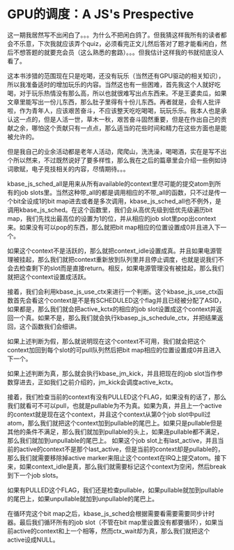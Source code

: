 # GPU的调度：A JS's Prespective


这一期我居然写不出闲白了。。。为什么不把闲白鸽了。但我猜这样我所有的读者都会不乐意，下次我就应该弄个quiz，必须看完正文儿然后答对了题才能看闲白，然后不想答题的就要充会员（这么熟悉的套路）。。。但我估计这样我的书就彻底没人看了。


这本书涉猎的范围现在只是吃喝，还没有玩乐（当然还有GPU驱动的相关知识），所以我准备适时的增加玩乐的内容。当然这也有一些困难，首先我这个人就好吃喝，对于玩乐热情没有那么高，所以也就很难写出点东西来。不是王婆卖瓜，如果文章里能写出一份儿东西，那么肚子里得有十份儿东西。再者就是，会有人批评啦，作为青年人，应该艰苦奋斗，不应该整天吃吃喝喝，玩玩乐乐。我本人也是承认这一点的，但是人活一世，草木一秋，艰苦奋斗固然重要，但是在作出自己的贡献之余，哪怕这个贡献只有一点点，那么适当的花些时间和精力在这些方面也是能被允许的。


但是我自己的业余活动都是老年人活动，爬爬山，洗洗澡，喝喝酒，实在是写不出个所以然来，不过既然说好了要多样性，那么我在之后的篇章里会介绍一些例如诗词歌赋，电子竞技相关的内容，尽情期待。。。


kbase_js_sched_all是用来从所有available的context里尽可能的提交atom到所有的job slots里。当然这种带_all的都是调用相应的不带_all的函数，只不过是传一个bit全设成1的bit map进去或者是多次调用，kbase_js_sched_all也不例外，是调用kbase_js_sched。在这个函数里，我们会从高优先级到低优先级遍历bit map，我们先找出最高位的设置为1的位，并从相应的job slot里pop出context来。如果没有可以pop的东西，那么就把bit map相应的位置设置成0并且进入下一个。


如果这个context不是活跃的，那么就把context_idle设置成真。并且如果电源管理被挂起，那么我们就把context重新放到队列里并且停止调度，也就是说我们不会去检查剩下的slot而是直接return。相反，如果电源管理没有被挂起，那么我们就把这个context设置成活跃。


接着，我们会利用kbase_js_use_ctx来进行一个判断。这个kbase_js_use_ctx函数首先会看这个context是不是有SCHEDULED这个flag并且已经被分配了ASID，如果都是，那么我们就会把active_kctx的相应的job slot设置成这个context并返回一个真。如果不是，那么我们就会执行kbasep_js_schedule_ctx，并把结果返回，这个函数我们会细讲。


如果上述判断为假，那么就说明现在这个context不可用，我们就会把这个context加回到每个slot的可pull队列然后把bit map相应的位置设置成0并且进入下一个。


如果上述判断为真，那么就会执行kbase_jm_kick，并且把现在的job slot当作参数穿进去，正如我们之前介绍的，jm_kick会调度active_kctx。

接着，我们检查当前的context有没有PULLED这个FLAG，如果没有的话了，那么我们就看可不可以pull，也就是pullable为不为真。如果为真，并且上一个active的context就是现在这个context，并且这个context从第0个job slot中pull过atom，那么我们就把这个context加到pullable的尾巴上。如果只是pullable但是其他的条件不满足，那么我们就加到pullable的头上，如果连pullable都不满足，那么我们就加到unpullable的尾巴上。 如果这个job slot上有last_active，并且当前的active的context不是那个last_active，但是当前的context却是pullable的，那么我们就需要移除掉active marker来阻止这个context在IRQ上提交atom。接下来，如果context_idle是真，那么我们就需要标记这个context为空闲，然后break到下一个job slots。

如果有PULLED这个FLAG，我们还是检查pullable，如果pullable就加到pullable的尾巴上，如果unpullable就加到unpullable的尾巴上。

在循环完这个bit map之后，kbase_js_sched会根据需要看需要需要同步计时器。最后我们循环所有的job slot（不管在bit map里设置没有都要循环），如果当前active的context和上一个相等，然而ctx_wait却为真，那么我们就把这个active设成NULL。








